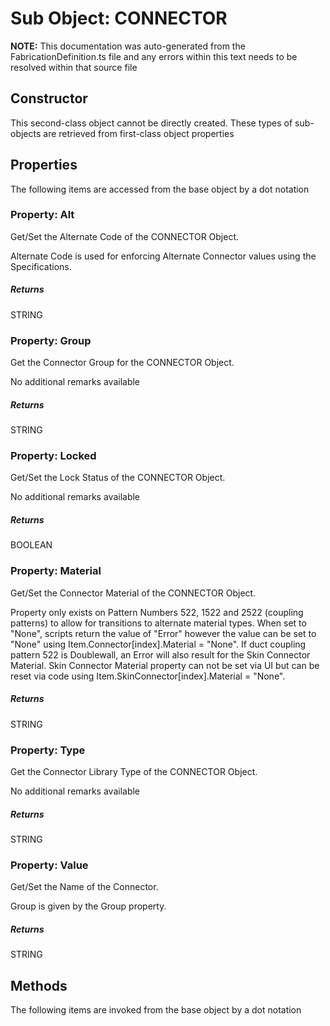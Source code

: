 # Sub Object: CONNECTOR
**NOTE:** This documentation was auto-generated from the FabricationDefinition.ts file and any errors within this text needs to be resolved within that source file
## Constructor
This second-class object cannot be directly created. These types of sub-objects are retrieved from first-class object properties
## Properties
The following items are accessed from the base object by a dot notation
### Property: Alt
Get/Set the Alternate Code of the CONNECTOR Object.

Alternate Code is used for enforcing Alternate Connector values using the Specifications.
##### Returns
STRING
### Property: Group
Get the Connector Group for the CONNECTOR Object.

No additional remarks available
##### Returns
STRING
### Property: Locked
Get/Set the Lock Status of the CONNECTOR Object.

No additional remarks available
##### Returns
BOOLEAN
### Property: Material
Get/Set the Connector Material of the CONNECTOR Object.

Property only exists on Pattern Numbers 522, 1522 and 2522 (coupling patterns) to allow for
transitions to alternate material types. When set to "None", scripts return the value of "Error" however
the value can be set to "None" using Item.Connector[index].Material = "None".
If duct coupling pattern 522 is Doublewall, an Error will also result for the Skin Connector Material.
Skin Connector Material property can not be set via UI but can be reset via code using
Item.SkinConnector[index].Material = "None".
##### Returns
STRING
### Property: Type
Get the Connector Library Type of the CONNECTOR Object.

No additional remarks available
##### Returns
STRING
### Property: Value
Get/Set the Name of the Connector.

Group is given by the Group property.
##### Returns
STRING
## Methods
The following items are invoked from the base object by a dot notation
